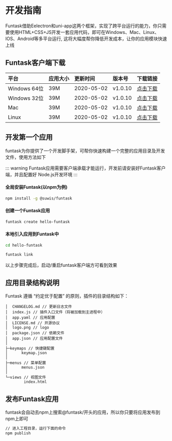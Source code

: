 # 开发指南

Funtask借助Eelectron和uni-app这两个框架，实现了跨平台运行的能力，你只需要使用HTML+CSS+JS开发一套应用代码，即可在Windows、Mac、Linux、IOS、Android等多平台运行, 这将大幅度帮你降低开发成本，让你的应用模块快速上线

## Funtask客户端下载

| 平台          | 应用大小 | 更新时间       | 版本号    | 下载链接                                                                          |
| :---------- | :--- | :--------- | :----- | :---------------------------------------------------------------------------- |
| Windows 64位 | 39M  | 2020-05-02 | v1.0.10 | [点击下载](https://funtask.dev/download/windows/funtask%20Setup%201.0.10.exe)      |
| Windows 32位 | 39M  | 2020-05-02 | v1.0.10 | [点击下载](https://funtask.dev/download/windows/funtask%20Setup%201.0.10_ia32.exe) |
| Mac         | 39M  | 2020-05-02 | v1.0.10 | [点击下载](https://funtask.dev/download/mac/funtask%20Setup%201.0.10.exe)          |
| Linux       | 39M  | 2020-05-02 | v1.0.10 | [点击下载](https://funtask.dev/download/linux/funtask_1.0.10_amd64.snap)           |

## 开发第一个应用

funtask为你提供了一个开发脚手架，可帮你快速构建一个完整的应用目录及开发文件，使用方法如下

::: warning
Funtask应用需要客户端承载才能运行，开发前请安装好Funtask客户端，并且配置好 Node.js开发环境
:::

#### 全局安装Funtask(以npm为例)

```sh
npm install -g @suwis/funtask
```

#### 创建一个Funtask应用

```sh
funtask create hello-funtask
```

#### 本地引入应用到Funtask中

```sh
cd hello-funtask

funtask link
```

以上步骤完成后，启动/重启funtask客户端方可看到效果

## 应用目录结构说明

Funtask 遵循 “约定优于配置” 的原则，插件的目录结构如下：

```shell
│  CHANGELOG.md // 更新日志文件
│  index.js // 插件入口文件（将被加载到主进程中）
│  app.yaml // 应用配置
│  LICENSE.md // 开源协议
│  logo.png // logo
│  package.json // 依赖文件
│  app.json // 应用配置文件
│
├─keymaps // 快捷键配置
│      keymap.json
│
├─menus // 菜单配置
│      menus.json
│
└─views // 视图文件
        index.html
```

## 发布Funtask应用

funtask会自动去npm上搜索@funtask/开头的应用，所以你只要将应用发布到npm上即可

```sh
// 进入工程目录，运行下面的命令
npm publish
```

